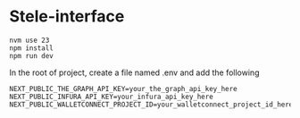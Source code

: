 # Stele-interface

```shell
nvm use 23
npm install
npm run dev
```

In the root of project, create a file named .env and add the following
```shell
NEXT_PUBLIC_THE_GRAPH_API_KEY=your_the_graph_api_key_here
NEXT_PUBLIC_INFURA_API_KEY=your_infura_api_key_here
NEXT_PUBLIC_WALLETCONNECT_PROJECT_ID=your_walletconnect_project_id_here
```
